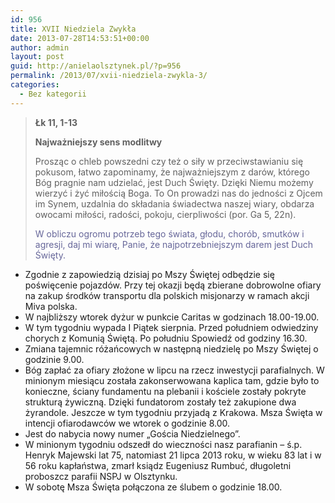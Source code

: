 ```yaml
---
id: 956
title: XVII Niedziela Zwykła
date: 2013-07-28T14:53:51+00:00
author: admin
layout: post
guid: http://anielaolsztynek.pl/?p=956
permalink: /2013/07/xvii-niedziela-zwykla-3/
categories:
  - Bez kategorii
---
```

> **Łk 11, 1-13**
> 
> **Najważniejszy sens modlitwy**
> 
> Prosząc o chleb powszedni czy też o siły w przeciwstawianiu się pokusom, łatwo zapominamy, że najważniejszym z darów, którego Bóg pragnie nam udzielać, jest Duch Święty. Dzięki Niemu możemy wierzyć i żyć miłością Boga. To On prowadzi nas do jedności z Ojcem im Synem, uzdalnia do składania świadectwa naszej wiary, obdarza owocami miłości, radości, pokoju, cierpliwości (por. Ga 5, 22n).
> 
> <span style="color: #666699;">W obliczu ogromu potrzeb tego świata, głodu, chorób, smutków i agresji, daj mi wiarę, Panie, że najpotrzebniejszym darem jest Duch Święty.</span>

  * <span style="font-style: normal;">Zgodnie z zapowiedzią dzisiaj po Mszy Świętej odbędzie się poświęcenie pojazdów. Przy tej okazji będą zbierane dobrowolne ofiary na zakup środków transportu dla polskich misjonarzy w ramach akcji Miva polska.</span>
  * <span style="font-style: normal;">W najbliższy wtorek dyżur w punkcie Caritas w godzinach 18.00-19.00.</span>
  * <span style="font-style: normal;">W tym tygodniu wypada I Piątek sierpnia. Przed południem odwiedziny chorych z Komunią Świętą. Po południu Spowiedź od godziny 16.30.</span>
  * <span style="font-style: normal;">Zmiana tajemnic różańcowych w następną niedzielę po Mszy Świętej o godzinie 9.00.</span>
  * <span style="font-style: normal;">Bóg zapłać za ofiary złożone w lipcu na rzecz inwestycji parafialnych. W minionym miesiącu została zakonserwowana kaplica tam, gdzie było to konieczne, ściany fundamentu na plebanii i kościele zostały pokryte strukturą żywiczną. Dzięki fundatorom zostały też zakupione dwa żyrandole. Jeszcze w tym tygodniu przyjadą z Krakowa. Msza Święta w intencji ofiarodawców we wtorek o godzinie 8.00.</span>
  * <span style="font-style: normal;">Jest do nabycia nowy numer &#8222;Gościa Niedzielnego&#8221;.</span>
  * <span style="font-style: normal;">W minionym tygodniu odszedł do wieczności nasz parafianin &#8211; ś.p. Henryk Majewski lat 75, natomiast 21 lipca 2013 roku, w wieku 83 lat i w 56 roku kapłaństwa, zmarł ksiądz Eugeniusz Rumbuć, długoletni proboszcz parafii NSPJ w Olsztynku.</span>
  * <span style="font-style: normal;">W sobotę Msza Święta połączona ze ślubem o godzinie 18.00.</span></blockquote>